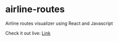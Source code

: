 # airline-routes
Airline routes visualizer using React and Javascript

Check it out live: [Link](https://airline-routes-app.herokuapp.com/)
